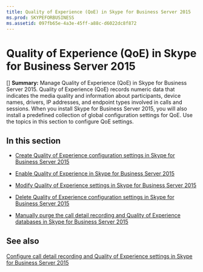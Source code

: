 ```yaml
---
title: Quality of Experience (QoE) in Skype for Business Server 2015
ms.prod: SKYPEFORBUSINESS
ms.assetid: 097fb65e-4a3e-45ff-a88c-d6022dc8f872
---
```



# Quality of Experience (QoE) in Skype for Business Server 2015
[] **Summary:** Manage Quality of Experience (QoE) in Skype for Business Server 2015.
Quality of Experience (QoE) records numeric data that indicates the media quality and information about participants, device names, drivers, IP addresses, and endpoint types involved in calls and sessions. When you install Skype for Business Server 2015, you will also install a predefined collection of global configuration settings for QoE. Use the topics in this section to configure QoE settings. 
  
    
    


## In this section


-  [Create Quality of Experience configuration settings in Skype for Business Server 2015](create-quality-of-experience-configuration-settings-in-skype-for-business-server.md)
    
  
-  [Enable Quality of Experience in Skype for Business Server 2015](enable-quality-of-experience-in-skype-for-business-server-2015.md)
    
  
-  [Modify Quality of Experience settings in Skype for Business Server 2015](modify-quality-of-experience-settings-in-skype-for-business-server-2015.md)
    
  
-  [Delete Quality of Experience configuration settings in Skype for Business Server 2015](delete-quality-of-experience-configuration-settings-in-skype-for-business-server.md)
    
  
-  [Manually purge the call detail recording and Quality of Experience databases in Skype for Business Server 2015](manually-purge-the-call-detail-recording-and-quality-of-experience-databases-in.md)
    
  

  
    
    

## See also


#### 


  
    
    
 [Configure call detail recording and Quality of Experience settings in Skype for Business Server 2015](configure-call-detail-recording-and-quality-of-experience-settings-in-skype-for.md)
